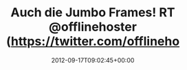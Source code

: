 ---
retweeted: false
source: <a href="http://itunes.apple.com/us/app/twitter/id409789998?mt=12" rel="nofollow">Twitter
  for Mac</a>
entities:
  hashtags: []
  symbols: []
  user_mentions:
  - name: Christian Sarazin
    screen_name: offlinehoster
    indices:
    - '26'
    - '40'
    id_str: '18813940'
    id: '18813940'
  urls: []
display_text_range:
- '0'
- '87'
favorite_count: '0'
id_str: '247621602265673728'
truncated: false
retweet_count: '0'
id: '247621602265673728'
created_at: Mon Sep 17 09:02:45 +0000 2012
favorited: false
full_text: 'Auch die Jumbo Frames! RT [@offlinehoster](https://twitter.com/offlinehoster):
  Bitte legen sie unnötigen Overhead aufs Band.'
lang: de
tags:
- pesos/twitter
date: '2012-09-17T09:02:45+00:00'
src: https://twitter.com/bascht/status/247621602265673728
original_url: https://twitter.com/bascht/status/247621602265673728
type: twitter_tweet
text: 'Auch die Jumbo Frames! RT [@offlinehoster](https://twitter.com/offlinehoster):
  Bitte legen sie unnötigen Overhead aufs Band.'
title: Auch die Jumbo Frames! RT @offlinehoster (https://twitter.com/offlineho

---